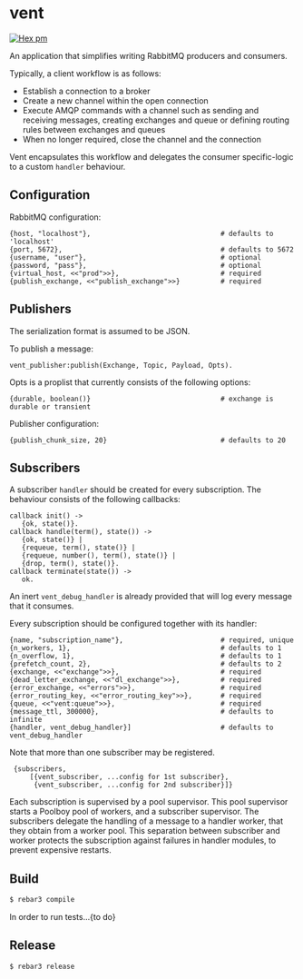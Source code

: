 vent
=====

[![Hex pm](http://img.shields.io/hexpm/v/vent.svg?style=flat)](https://hex.pm/packages/vent)

An application that simplifies writing RabbitMQ producers and consumers.

Typically, a client workflow is as follows:

- Establish a connection to a broker
- Create a new channel within the open connection
- Execute AMQP commands with a channel such as sending and receiving messages, creating exchanges and queue or defining routing rules between exchanges and queues
- When no longer required, close the channel and the connection

Vent encapsulates this workflow and delegates the consumer specific-logic to a custom `handler` behaviour.

## Configuration

RabbitMQ configuration:

    {host, "localhost"},                                # defaults to 'localhost'
    {port, 5672},                                       # defaults to 5672
    {username, "user"},                                 # optional
    {password, "pass"},                                 # optional
    {virtual_host, <<"prod">>},                         # required
    {publish_exchange, <<"publish_exchange">>}          # required

## Publishers

The serialization format is assumed to be JSON.

To publish a message:

    vent_publisher:publish(Exchange, Topic, Payload, Opts).

Opts is a proplist that currently consists of the following options:

    {durable, boolean()}                                # exchange is durable or transient

Publisher configuration:

    {publish_chunk_size, 20}                            # defaults to 20

## Subscribers

A subscriber `handler` should be created for every subscription.  The behaviour
consists of the following callbacks:

    callback init() ->
       {ok, state()}.
    callback handle(term(), state()) ->
       {ok, state()} |
       {requeue, term(), state()} |
       {requeue, number(), term(), state()} |
       {drop, term(), state()}.
    callback terminate(state()) ->
       ok.

An inert `vent_debug_handler` is already provided that will log every message
that it consumes.

Every subscription should be configured together with its handler:

    {name, "subscription_name"},                        # required, unique
    {n_workers, 1},                                     # defaults to 1
    {n_overflow, 1},                                    # defaults to 1
    {prefetch_count, 2},                                # defaults to 2
    {exchange, <<"exchange">>},                         # required
    {dead_letter_exchange, <<"dl_exchange">>},          # required
    {error_exchange, <<"errors">>},                     # required
    {error_routing_key, <<"error_routing_key">>},       # required
    {queue, <<"vent:queue">>},                          # required
    {message_ttl, 300000},                              # defaults to infinite
    {handler, vent_debug_handler}]                      # defaults to vent_debug_handler

Note that more than one subscriber may be registered.

     {subscribers,
         [{vent_subscriber, ...config for 1st subscriber},
          {vent_subscriber, ...config for 2nd subscriber}]}

Each subscription is supervised by a pool supervisor.  This pool supervisor
starts a Poolboy pool of workers, and a subscriber supervisor.
The subscribers delegate the handling of a message to a handler worker, that
they obtain from a worker pool.
This separation between subscriber and worker protects the subscription against
failures in handler modules, to prevent expensive restarts.

## Build

```bash
$ rebar3 compile
```

In order to run tests...{to do}

## Release
```
$ rebar3 release
```
